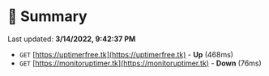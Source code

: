 # 📖 Summary
Last updated: **3/14/2022, 9:42:37 PM**

- `GET` [https://uptimerfree.tk](https://uptimerfree.tk) - **Up** (468ms)
- `GET` [https://monitoruptimer.tk](https://monitoruptimer.tk) - **Down** (76ms)
